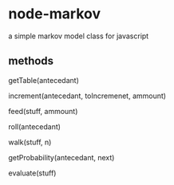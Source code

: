 # node-markov
a simple markov model class for javascript

## methods
getTable(antecedant)

increment(antecedant, toIncremenet, ammount)

feed(stuff, ammount)

roll(antecedant)

walk(stuff, n)

getProbability(antecedant, next)

evaluate(stuff)
